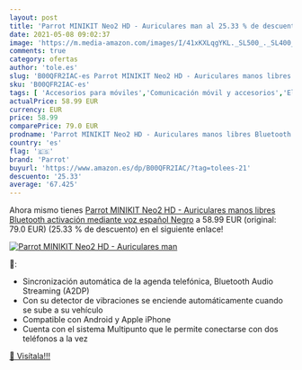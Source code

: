 ```yaml
---
layout: post
title: 'Parrot MINIKIT Neo2 HD - Auriculares man al 25.33 % de descuento'
date: 2021-05-08 09:02:37
image: 'https://m.media-amazon.com/images/I/41xKXLqgYKL._SL500_._SL400_.jpg'
comments: true
category: ofertas
author: 'tole.es'
slug: 'B00QFR2IAC-es Parrot MINIKIT Neo2 HD - Auriculares manos libres...'
sku: 'B00QFR2IAC-es'
tags: [ 'Accesorios para móviles','Comunicación móvil y accesorios','Electrónica','auriculares','bluetooth','parrot', ]
actualPrice: 58.99 EUR
currency: EUR
price: 58.99
comparePrice: 79.0 EUR
prodname: 'Parrot MINIKIT Neo2 HD - Auriculares manos libres Bluetooth  activación mediante voz   español  Negro'
country: 'es'
flag: '🇪🇸'
brand: 'Parrot'
buyurl: 'https://www.amazon.es/dp/B00QFR2IAC/?tag=tolees-21'
descuento: '25.33'
average: '67.425'
---
```


Ahora mismo tienes [Parrot MINIKIT Neo2 HD - Auriculares manos libres Bluetooth  activación mediante voz   español  Negro](https://www.amazon.es/dp/B00QFR2IAC/?tag=tolees-21) a 58.99 EUR (original: 79.0 EUR) (25.33 %  de descuento) en el siguiente enlace!

[![Parrot MINIKIT Neo2 HD - Auriculares man](https://m.media-amazon.com/images/I/41xKXLqgYKL._SL500_._SL400_.jpg)](https://www.amazon.es/dp/B00QFR2IAC/?tag=tolees-21)

🔎:

- Sincronización automática de la agenda telefónica, Bluetooth Audio Streaming (A2DP)
- Con su detector de vibraciones se enciende automáticamente cuando se sube a su vehículo
- Compatible con Android y Apple iPhone
- Cuenta con el sistema Multipunto que le permite conectarse con dos teléfonos a la vez

[🛒 Visítala!!!](https://www.amazon.es/dp/B00QFR2IAC/?tag=tolees-21)
